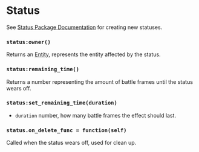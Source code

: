 # Status

See [Status Package Documentation](/client/packages#statuses) for creating new statuses.

### `status:owner()`

Returns an [Entity](/client/lua-api/entity), represents the entity affected by the status.

### `status:remaining_time()`

Returns a number representing the amount of battle frames until the status wears off.

### `status:set_remaining_time(duration)`

- `duration` number, how many battle frames the effect should last.

### `status.on_delete_func = function(self)`

Called when the status wears off, used for clean up.
